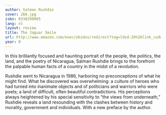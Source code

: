 ```yaml
---
author: Salman Rushdie
cover: 266.jpg
isbn: 0330299905
lang: nl
layout: review
title: The Jaguar Smile
url: http://www.amazon.com/exec/obidos/redirect?tag=ldvd-20%26link_code=xm2%26camp=2025%26creative=165953%26path=http://www.amazon.com/gp/redirect.html%253fASIN=0330299905%2526tag=ldvd-20%2526lcode=xm2%2526cID=2025%2526ccmID=165953%2526location=/o/ASIN/0330299905%25253FSubscriptionId=0VJDVJ14KM0P0VXDCQ82
year: 0
---
```


In this brilliantly focused and haunting portrait of the people, the politics, the land, and the poetry of Nicaragua, Salman Rushdie brings to the forefront the palpable human facts of a country in the midst of a revolution.

Rushdie went to Nicaragua in 1986, harboring no preconceptions of what he might find. What he discovered was overwhelming: a culture of heroes who had turned into inanimate objects and of politicians and warriors who were poets; a land of difficult, often beautiful contradictions. His perceptions always heightened by his special sensitivity to “the views from underneath,” Rushdie reveals a land resounding with the clashes between history and morality, government and individuals.&nbsp;With a new preface by the author.
